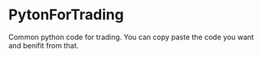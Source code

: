 # PytonForTrading
Common python code for trading. You can copy paste the code you want and benifit from that.

